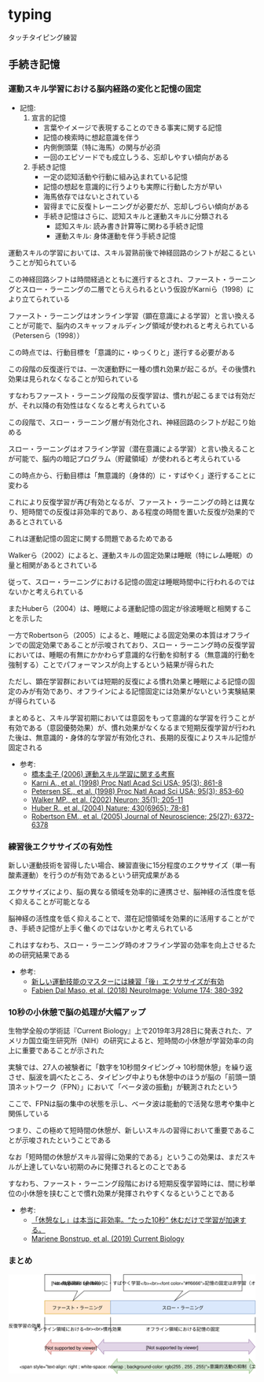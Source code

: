 # typing

タッチタイピング練習

## 手続き記憶

### 運動スキル学習における脳内経路の変化と記憶の固定
- 記憶:
    1. 宣言的記憶
        - 言葉やイメージで表現することのできる事実に関する記憶
        - 記憶の検索時に想起意識を伴う
        - 内側側頭葉（特に海馬）の関与が必須
        - 一回のエピソードでも成立しうる、忘却しやすい傾向がある
    2. 手続き記憶
        - 一定の認知活動や行動に組み込まれている記憶
        - 記憶の想起を意識的に行うよりも実際に行動した方が早い
        - 海馬依存ではないとされている
        - 習得までに反復トレーニングが必要だが、忘却しづらい傾向がある
        - 手続き記憶はさらに、認知スキルと運動スキルに分類される
            - 認知スキル: 読み書き計算等に関わる手続き記憶
            - 運動スキル: 身体運動を伴う手続き記憶

運動スキルの学習においては、スキル習熟前後で神経回路のシフトが起こるということが知られている

この神経回路シフトは時間経過とともに進行するとされ、ファースト・ラーニングとスロー・ラーニングの二層でとらえられるという仮設がKarniら（1998）により立てられている

ファースト・ラーニングはオンライン学習（顕在意識による学習）と言い換えることが可能で、脳内のスキャッフォルディング領域が使われると考えられている（Petersenら（1998））

この時点では、行動目標を「意識的に・ゆっくりと」遂行する必要がある

この段階の反復遂行では、一次運動野に一種の慣れ効果が起こるが。その後慣れ効果は見られなくなることが知られている

すなわちファースト・ラーニング段階の反復学習は、慣れが起こるまでは有効だが、それ以降の有効性はなくなると考えられている

この段階で、スロー・ラーニング層が有効化され、神経回路のシフトが起こり始める

スロー・ラーニングはオフライン学習（潜在意識による学習）と言い換えることが可能で、脳内の暗記プログラム（貯蔵領域）が使われると考えられている

この時点から、行動目標は「無意識的（身体的）に・すばやく」遂行することに変わる

これにより反復学習が再び有効となるが、ファースト・ラーニングの時とは異なり、短時間での反復は非効率的であり、ある程度の時間を置いた反復が効果的であるとされている

これは運動記憶の固定に関する問題であるためである

Walkerら（2002）によると、運動スキルの固定効果は睡眠（特にレム睡眠）の量と相関があるとされている

従って、スロー・ラーニングにおける記憶の固定は睡眠時間中に行われるのではないかと考えられている

またHuberら（2004）は、睡眠による運動記憶の固定が徐波睡眠と相関することを示した

一方でRobertsonら（2005）によると、睡眠による固定効果の本質はオフラインでの固定効果であることが示唆されており、スロー・ラーニング時の反復学習においては、睡眠の有無にかかわらず意識的な行動を抑制する（無意識的行動を強制する）ことでパフォーマンスが向上するという結果が得られた

ただし、顕在学習群においては短期的反復による慣れ効果と睡眠による記憶の固定のみが有効であり、オフラインによる記憶固定には効果がないという実験結果が得られている

まとめると、スキル学習初期においては意図をもって意識的な学習を行うことが有効である（意図優勢効果）が、慣れ効果がなくなるまで短期反復学習が行われた後は、無意識的・身体的な学習が有効化され、長期的反復によりスキル記憶が固定される

- 参考:
    - [橋本圭子 (2006) 運動スキル学習に関する考察](http://nirr.lib.niigata-u.ac.jp/bitstream/10623/20243/1/12_133-147.pdf)
    - [Karni A., et al. (1998) Proc Natl Acad Sci USA; 95(3); 861-8](https://www.ncbi.nlm.nih.gov/pubmed/9448252)
    - [Petersen SE., et al. (1998) Proc Natl Acad Sci USA; 95(3); 853-60](https://www.ncbi.nlm.nih.gov/pubmed/9448251)
    - [Walker MP., et al. (2002) Neuron; 35(1); 205-11](https://www.ncbi.nlm.nih.gov/pubmed/12123620)
    - [Huber R., et al. (2004) Nature; 430(6965); 78-81](https://www.ncbi.nlm.nih.gov/pubmed/15184907)
    - [Robertson EM., et al. (2005) Journal of Neuroscience; 25(27); 6372-6378](https://www.jneurosci.org/content/25/27/6372)

### 練習後エクササイズの有効性
新しい運動技術を習得したい場合、練習直後に15分程度のエクササイズ（単一有酸素運動）を行うのが有効であるという研究成果がある

エクササイズにより、脳の異なる領域を効率的に連携させ、脳神経の活性度を低く抑えることが可能となる

脳神経の活性度を低く抑えることで、潜在記憶領域を効果的に活用することができ、手続き記憶が上手く働くのではないかと考えられている

これはすなわち、スロー・ラーニング時のオフライン学習の効率を向上させるための研究結果である

- 参考:
    - [新しい運動技能のマスターには練習「後」エクササイズが有効](http://www.nibiohn.go.jp/eiken/linkdediet/news/FMPro%3F-db=NEWS.fp5&-Format=detail.htm&kibanID=64435&-lay=lay&-Find.html)
    - [Fabien Dal Maso, et al. (2018) NeuroImage; Volume 174; 380-392](https://www.sciencedirect.com/science/article/abs/pii/S1053811918302398?via%3Dihub)

### 10秒の小休憩で脳の処理が大幅アップ
生物学全般の学術誌『Current Biology』上で2019年3月28日に発表された、アメリカ国立衛生研究所（NIH）の研究によると、短時間の小休憩が学習効率の向上に重要であることが示された

実験では、27人の被験者に「数字を10秒間タイピング→ 10秒間休憩」を繰り返させ、脳波を調べたところ、タイピング中よりも休憩中のほうが脳の「前頭ー頭頂ネットワーク（FPN）」において「ベータ波の振動」が観測されたという

ここで、FPNは脳の集中の状態を示し、ベータ波は能動的で活発な思考や集中と関係している

つまり、この極めて短時間の休憩が、新しいスキルの習得において重要であることが示唆されたということである

なお「短時間の休憩がスキル習得に効果的である」というこの効果は、まだスキルが上達していない初期のみに発揮されるとのことである

すなわち、ファースト・ラーニング段階における短期反復学習時には、間に秒単位の小休憩を挟むことで慣れ効果が発揮されやすくなるということである

- 参考:
    - [「休憩なし」は本当に非効率。“たった10秒” 休むだけで学習が加速する。](https://studyhacker.net/skill-rest)
    - [Mariene Bonstrup, et al. (2019) Current Biology](https://www.cell.com/current-biology/fulltext/S0960-9822(19)30219-2)

### まとめ
![learning.svg](./img/learning.svg)
